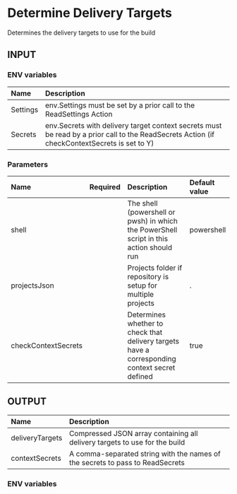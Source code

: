 # Determine Delivery Targets
Determines the delivery targets to use for the build

## INPUT

### ENV variables
| Name | Description |
| :-- | :-- |
| Settings | env.Settings must be set by a prior call to the ReadSettings Action |
| Secrets | env.Secrets with delivery target context secrets must be read by a prior call to the ReadSecrets Action (if checkContextSecrets is set to Y) |

### Parameters
| Name | Required | Description | Default value |
| :-- | :-: | :-- | :-- |
| shell | | The shell (powershell or pwsh) in which the PowerShell script in this action should run | powershell |
| projectsJson | | Projects folder if repository is setup for multiple projects | . |
| checkContextSecrets | | Determines whether to check that delivery targets have a corresponding context secret defined | true |

## OUTPUT
| Name | Description |
| :-- | :-- |
| deliveryTargets | Compressed JSON array containing all delivery targets to use for the build |
| contextSecrets | A comma-separated string with the names of the secrets to pass to ReadSecrets |

### ENV variables
